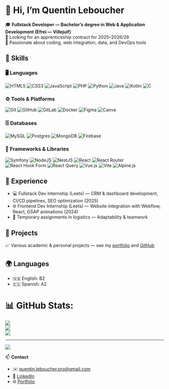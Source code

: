 # 👋 Hi, I’m Quentin Leboucher

🎓 **Fullstack Developer — Bachelor’s degree in Web & Application Development (Efrei — Villejuif)**<br>
💼 Looking for an apprenticeship contract for 2025–2026/28<br>
📍 Passionate about coding, web integration, data, and DevOps tools

## 🔧 Skills

### 🖥️ Languages

![HTML5](https://img.shields.io/badge/html5-%23E34F26.svg?style=for-the-badge\&logo=html5\&logoColor=white)
![CSS3](https://img.shields.io/badge/css3-%231572B6.svg?style=for-the-badge\&logo=css3\&logoColor=white)
![JavaScript](https://img.shields.io/badge/javascript-%23323330.svg?style=for-the-badge\&logo=javascript\&logoColor=%23F7DF1E)
![PHP](https://img.shields.io/badge/php-%23777BB4.svg?style=for-the-badge\&logo=php\&logoColor=white)
![Python](https://img.shields.io/badge/python-3670A0?style=for-the-badge\&logo=python\&logoColor=ffdd54)
![Java](https://img.shields.io/badge/java-%23ED8B00.svg?style=for-the-badge\&logo=openjdk\&logoColor=white)
![Kotlin](https://img.shields.io/badge/kotlin-%237F52FF.svg?style=for-the-badge\&logo=kotlin\&logoColor=white)
![C](https://img.shields.io/badge/c-%2300599C.svg?style=for-the-badge\&logo=c\&logoColor=white)

### ⚙️ Tools & Platforms

![Git](https://img.shields.io/badge/git-%23F05033.svg?style=for-the-badge\&logo=git\&logoColor=white)
![GitHub](https://img.shields.io/badge/github-%23121011.svg?style=for-the-badge\&logo=github\&logoColor=white)
![GitLab](https://img.shields.io/badge/gitlab-%23181717.svg?style=for-the-badge\&logo=gitlab\&logoColor=white)
![Docker](https://img.shields.io/badge/docker-%230db7ed.svg?style=for-the-badge\&logo=docker\&logoColor=white)
![Figma](https://img.shields.io/badge/figma-%23F24E1E.svg?style=for-the-badge\&logo=figma\&logoColor=white)
![Canva](https://img.shields.io/badge/Canva-%2300C4CC.svg?style=for-the-badge\&logo=Canva\&logoColor=white)

### 🗄️ Databases

![MySQL](https://img.shields.io/badge/mysql-4479A1.svg?style=for-the-badge\&logo=mysql\&logoColor=white)
![Postgres](https://img.shields.io/badge/postgres-%23316192.svg?style=for-the-badge\&logo=postgresql\&logoColor=white)
![MongoDB](https://img.shields.io/badge/MongoDB-%234ea94b.svg?style=for-the-badge\&logo=mongodb\&logoColor=white)
![Firebase](https://img.shields.io/badge/firebase-%23039BE5.svg?style=for-the-badge\&logo=firebase)

### 🚀 Frameworks & Libraries

![Symfony](https://img.shields.io/badge/symfony-%23000000.svg?style=for-the-badge\&logo=symfony\&logoColor=white)
![NodeJS](https://img.shields.io/badge/node.js-6DA55F?style=for-the-badge\&logo=node.js\&logoColor=white)
![NestJS](https://img.shields.io/badge/nestjs-%23E0234E.svg?style=for-the-badge\&logo=nestjs\&logoColor=white)
![React](https://img.shields.io/badge/react-%2320232a.svg?style=for-the-badge\&logo=react\&logoColor=%2361DAFB)
![React Router](https://img.shields.io/badge/React_Router-CA4245?style=for-the-badge\&logo=react-router\&logoColor=white)
![React Hook Form](https://img.shields.io/badge/React%20Hook%20Form-%23EC5990.svg?style=for-the-badge\&logo=reacthookform\&logoColor=white)
![React Query](https://img.shields.io/badge/-React%20Query-FF4154?style=for-the-badge\&logo=react%20query\&logoColor=white)
![Vue.js](https://img.shields.io/badge/vue.js-%2335495e.svg?style=for-the-badge\&logo=vuedotjs\&logoColor=%234FC08D)
![Vite](https://img.shields.io/badge/vite-%23646CFF.svg?style=for-the-badge\&logo=vite\&logoColor=white)
![Alpine.js](https://img.shields.io/badge/alpinejs-white.svg?style=for-the-badge\&logo=alpinedotjs\&logoColor=%238BC0D0)


## 🚀 Experience

* 💻 Fullstack Dev Internship (Leets) — CRM & dashboard development, CI/CD pipelines, SEO optimization (2025)
* 🌐 Frontend Dev Internship (Leets) — Website integration with Webflow, React, GSAP animations (2024)
* 🛒 Temporary assignments in logistics — Adaptability & teamwork

## 📂 Projects

📈 Various academic & personal projects — see my [portfolio](https://ssait0o.github.io/Portfolio/) and [GitHub](https://github.com/ssait0o)

## 🌍 Languages

* 🇬🇧 English: B2
* 🇪🇸 Spanish: A2

# 📊 GitHub Stats:
![](https://github-readme-stats.vercel.app/api?username=sSait0o&theme=vue&hide_border=false&include_all_commits=false&count_private=false)<br/>
![](https://nirzak-streak-stats.vercel.app/?user=sSait0o&theme=vue&hide_border=false)<br/>
![](https://github-readme-stats.vercel.app/api/top-langs/?username=sSait0o&theme=vue&hide_border=false&include_all_commits=false&count_private=false&layout=compact)


---
[![](https://visitcount.itsvg.in/api?id=sSait0o&icon=0&color=3)](https://visitcount.itsvg.in)

📫 **Contact**

* ✉️ [quentin.leboucher.pro@gmail.com](mailto:quentin.leboucher.pro@gmail.com)
* 🔗 [LinkedIn](https://www.linkedin.com/in/quentin-leboucher/)
* 🌐 [Portfolio](https://ssait0o.github.io/Portfolio/)

